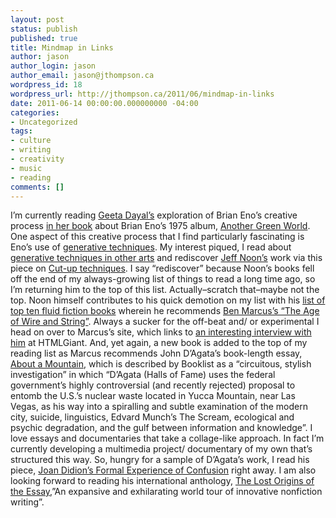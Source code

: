 ```yaml
---
layout: post
status: publish
published: true
title: Mindmap in Links
author: jason
author_login: jason
author_email: jason@jthompson.ca
wordpress_id: 18
wordpress_url: http://jthompson.ca/2011/06/mindmap-in-links
date: 2011-06-14 00:00:00.000000000 -04:00
categories:
- Uncategorized
tags:
- culture
- writing
- creativity
- music
- reading
comments: []
---
```

I’m currently reading <a title="Geeta Dayal's blog" href="http://www.theoriginalsoundtrack.com/">Geeta Dayal’s</a> exploration of Brian Eno’s creative process <a title="Another Green World" href="http://www.amazon.ca/Brian-Enos-Another-Green-World/dp/0826427863/ref=sr_1_3?ie=UTF8&amp;qid=1308077919&amp;sr=8-3">in her book</a> about Brian Eno’s 1975 album, <a title="Wikipedia: Another Green World" href="http://en.wikipedia.org/wiki/Another_Green_World">Another Green World</a>. One aspect of this creative process that I find particularly fascinating is Eno’s use of <a title="Wikipedia: Generative Music" href="http://en.wikipedia.org/wiki/Generative_music">generative techniques</a>. My interest piqued, I read about <a title="Wikipedia: Generative Art" href="http://en.wikipedia.org/wiki/Generative_art">generative techniques in other arts</a> and rediscover <a title="Wikipedia: Jeff Noon" href="http://en.wikipedia.org/wiki/Jeff_Noon">Jeff Noon’s</a> work via this piece on <a title="Wikipedia: Cut-up technique" href="http://en.wikipedia.org/wiki/Cut-up_technique">Cut-up techniques</a>. I say “rediscover” because Noon’s books fell off the end of my always-growing list of things to read a long time ago, so I’m returning him to the top of this list. Actually–scratch that–maybe not the top. Noon himself contributes to his quick demotion on my list with his <a title="Jeff Noon's top 10 fluid fiction books" href="http://www.guardian.co.uk/culture/2001/jan/17/bestbooks.fiction">list of top ten fluid fiction books</a> wherein he recommends <a title="The Age of Wire and String" href="http://benmarcus.com/books/the-age-of-wire-and-string/">Ben Marcus’s “The Age of Wire and String”</a>. Always a sucker for the off-beat and/ or experimental I head on over to Marcus’s site, which links to <a title="I Can't Really Help It: A Conversation with Ben Marcus" href="http://htmlgiant.com/feature/i-cant-really-help-it-a-conversation-with-ben-marcus/">an interesting interview with him</a> at HTMLGiant. And, yet again, a new book is added to the top of my reading list as Marcus recommends John D’Agata’s book-length essay, <a title="About a Mountain" href="http://www.amazon.ca/About-Mountain-John-Dagata/dp/0393339017/ref=sr_1_1?ie=UTF8&amp;qid=1308076049&amp;sr=8-1">About a Mountain</a>, which is described by Booklist as a “circuitous, stylish investigation” in which “D’Agata (Halls of Fame) uses the federal government’s highly controversial (and recently rejected) proposal to entomb the U.S.’s nuclear waste located in Yucca Mountain, near Las Vegas, as his way into a spiralling and subtle examination of the modern city, suicide, linguistics, Edvard Munch’s The Scream, ecological and psychic degradation, and the gulf between information and knowledge”. I love essays and documentaries that take a collage-like approach. In fact I’m currently developing a multimedia project/ documentary of my own that’s structured this way. So, hungry for a sample of D’Agata’s work, I read his piece, <a title="Joan Didion's Formal Experience of Confusion" href="http://www.believermag.com/issues/200310/?read=article_dagata">Joan Didion’s Formal Experience of Confusion</a> right away. I am also looking forward to reading his international anthology, <a title="Joan Didion's Formal Experience of Confusion" href="http://www.believermag.com/issues/200310/?read=article_dagata">The Lost Origins of the Essay</a>,”An expansive and exhilarating world tour of innovative nonfiction writing”.
